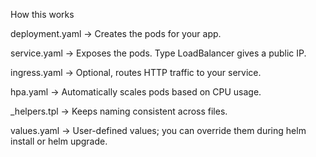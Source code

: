 How this works

deployment.yaml → Creates the pods for your app.

service.yaml → Exposes the pods. Type LoadBalancer gives a public IP.

ingress.yaml → Optional, routes HTTP traffic to your service.

hpa.yaml → Automatically scales pods based on CPU usage.

_helpers.tpl → Keeps naming consistent across files.

values.yaml → User-defined values; you can override them during helm install or helm upgrade.
